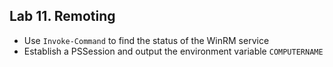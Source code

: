 ## Lab 11. Remoting

- Use `Invoke-Command` to find the status of the WinRM service
- Establish a PSSession and output the environment variable `COMPUTERNAME`